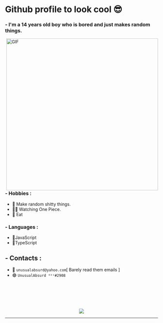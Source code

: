 # Github profile to look cool 😎

### - I'm a 14 years old boy who is bored and just makes random things.

<img hight="400" width="500" alt="GIF" align="right" src="https://media.discordapp.net/attachments/837556303659663371/876379129904246784/MemeSteal.jpg?width=469&height=281">

### - Hobbies : 
- 💫 Make random shitty things.
- 🏴‍☠️ Watching One Piece.
- 🍜 Eat

### - Languages :
- 🔱JavaScript
- 🌠TypeScript 

## - Contacts :
- 📩 `unusualabsurd@yahoo.com`[ Barely read them emails ]
- 🟣 `UnusualAbsurd ᵈᵉᵛ#2908`

</br>
</br>
</br>
</br>

<p align="center" >  
  <a href="https://github.com/anuraghazra/github-readme-stats"> 
<img  src="https://github-readme-stats.vercel.app/api?username=UnusualABsurd&&show_icons=true&theme=tokyonight"/>
  </a>
  </p>

*************
